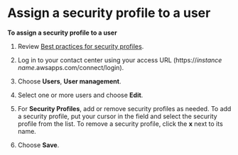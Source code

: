 # Assign a security profile to a user<a name="assign-security-profile"></a>

**To assign a security profile to a user**

1. Review [Best practices for security profiles](security-profile-best-practices.md)\.

1. Log in to your contact center using your access URL \(https://*instance name*\.awsapps\.com/connect/login\)\.

1. Choose **Users**, **User management**\.

1. Select one or more users and choose **Edit**\.

1. For **Security Profiles**, add or remove security profiles as needed\. To add a security profile, put your cursor in the field and select the security profile from the list\. To remove a security profile, click the **x** next to its name\. 

1. Choose **Save**\.